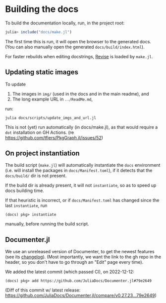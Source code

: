 # Building the docs

To build the documentation locally, run, in the project root:
```julia
julia> include("docs/make.jl")
```
The first time this is run, it will open the browser to the generated docs.\
(You can also manually open the generated `docs/build/index.html`).

For faster rebuilds when editing docstrings, [Revise] is loaded by `make.jl`.

[Revise]: https://timholy.github.io/Revise.jl


## Updating static images

To update
1. The images in `img/` (used in the docs and in the main readme), and
2. The long example URL in `../ReadMe.md`,

run:
```
julia docs/scripts/update_imgs_and_url.jl
```

This is not (yet) run automatically (in docs/make.jl),
as that would require a `dot` installation on GH Actions.
(re https://github.com/tfiers/PkgGraph.jl/issues/52)


## On project instantiation

The build script (`make.jl`) will automatically instantiate the `docs` environment (i.e. will install the packages in `docs/Manifest.toml`), if it detects that the `docs/build/` dir is not present.

If the build dir is already present, it will not `instantiate`, so as to speed up docs building time.

If that heuristic is incorrect, or if `docs/Manifest.toml` has changed since the last `instantiate`, run
```
(docs) pkg> instantiate
```
manually, before running the build script.

## Documenter.jl

We use an unreleased version of Documenter, to get the newest features (see its [changelog]). (Most importantly, we want the link to the gh repo in the header, so you don't have to go through an "Edit" page every time).

We added the latest commit (which passed CI), on 2022-12-12:

    (docs) pkg> add https://github.com/JuliaDocs/Documenter.jl#79e2649

(Diff of this commit w/ latest release: https://github.com/JuliaDocs/Documenter.jl/compare/v0.27.23...79e2649)

[changelog]: https://github.com/JuliaDocs/Documenter.jl/blob/master/CHANGELOG.md
